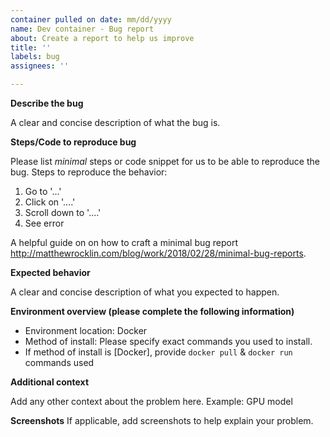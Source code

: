 ```yaml
---
container pulled on date: mm/dd/yyyy
name: Dev container - Bug report
about: Create a report to help us improve
title: ''
labels: bug
assignees: ''

---
```


**Describe the bug**

A clear and concise description of what the bug is.

**Steps/Code to reproduce bug**

Please list *minimal* steps or code snippet for us to be able to reproduce the bug. Steps to reproduce the behavior:
1. Go to '...'
2. Click on '....'
3. Scroll down to '....'
4. See error

A  helpful guide on on how to craft a minimal bug report  http://matthewrocklin.com/blog/work/2018/02/28/minimal-bug-reports.


**Expected behavior**

A clear and concise description of what you expected to happen.

**Environment overview (please complete the following information)**

 - Environment location: Docker
 - Method of install: Please specify exact commands you used to install.
 - If method of install is [Docker], provide `docker pull` & `docker run` commands used

**Additional context**

Add any other context about the problem here.
Example: GPU model

**Screenshots**
If applicable, add screenshots to help explain your problem.

